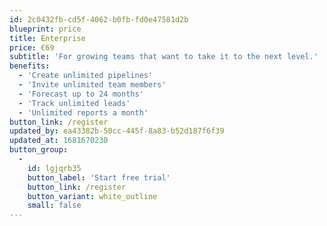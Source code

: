 ```yaml
---
id: 2c0432fb-cd5f-4062-b0fb-fd0e47581d2b
blueprint: price
title: Enterprise
price: €69
subtitle: 'For growing teams that want to take it to the next level.'
benefits:
  - 'Create unlimited pipelines'
  - 'Invite unlimited team members'
  - 'Forecast up to 24 months'
  - 'Track unlimited leads'
  - 'Unlimited reports a month'
button_link: /register
updated_by: ea43382b-50cc-445f-8a83-b52d187f6f39
updated_at: 1681670230
button_group:
  -
    id: lgjqrb35
    button_label: 'Start free trial'
    button_link: /register
    button_variant: white_outline
    small: false
---
```

